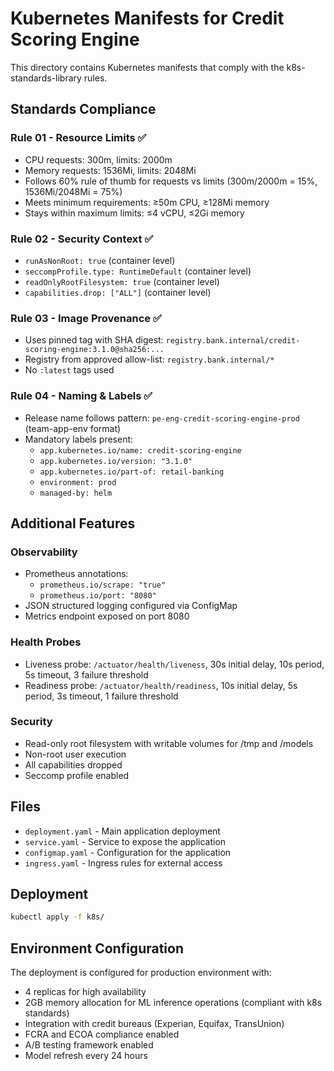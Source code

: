 # Kubernetes Manifests for Credit Scoring Engine

This directory contains Kubernetes manifests that comply with the k8s-standards-library rules.

## Standards Compliance

### Rule 01 - Resource Limits ✅
- CPU requests: 300m, limits: 2000m
- Memory requests: 1536Mi, limits: 2048Mi
- Follows 60% rule of thumb for requests vs limits (300m/2000m = 15%, 1536Mi/2048Mi = 75%)
- Meets minimum requirements: ≥50m CPU, ≥128Mi memory
- Stays within maximum limits: ≤4 vCPU, ≤2Gi memory

### Rule 02 - Security Context ✅
- `runAsNonRoot: true` (container level)
- `seccompProfile.type: RuntimeDefault` (container level)
- `readOnlyRootFilesystem: true` (container level)
- `capabilities.drop: ["ALL"]` (container level)

### Rule 03 - Image Provenance ✅
- Uses pinned tag with SHA digest: `registry.bank.internal/credit-scoring-engine:3.1.0@sha256:...`
- Registry from approved allow-list: `registry.bank.internal/*`
- No `:latest` tags used

### Rule 04 - Naming & Labels ✅
- Release name follows pattern: `pe-eng-credit-scoring-engine-prod` (team-app-env format)
- Mandatory labels present:
  - `app.kubernetes.io/name: credit-scoring-engine`
  - `app.kubernetes.io/version: "3.1.0"`
  - `app.kubernetes.io/part-of: retail-banking`
  - `environment: prod`
  - `managed-by: helm`

## Additional Features

### Observability
- Prometheus annotations:
  - `prometheus.io/scrape: "true"`
  - `prometheus.io/port: "8080"`
- JSON structured logging configured via ConfigMap
- Metrics endpoint exposed on port 8080

### Health Probes
- Liveness probe: `/actuator/health/liveness`, 30s initial delay, 10s period, 5s timeout, 3 failure threshold
- Readiness probe: `/actuator/health/readiness`, 10s initial delay, 5s period, 3s timeout, 1 failure threshold

### Security
- Read-only root filesystem with writable volumes for /tmp and /models
- Non-root user execution
- All capabilities dropped
- Seccomp profile enabled

## Files

- `deployment.yaml` - Main application deployment
- `service.yaml` - Service to expose the application
- `configmap.yaml` - Configuration for the application
- `ingress.yaml` - Ingress rules for external access

## Deployment

```bash
kubectl apply -f k8s/
```

## Environment Configuration

The deployment is configured for production environment with:
- 4 replicas for high availability
- 2GB memory allocation for ML inference operations (compliant with k8s standards)
- Integration with credit bureaus (Experian, Equifax, TransUnion)
- FCRA and ECOA compliance enabled
- A/B testing framework enabled
- Model refresh every 24 hours
